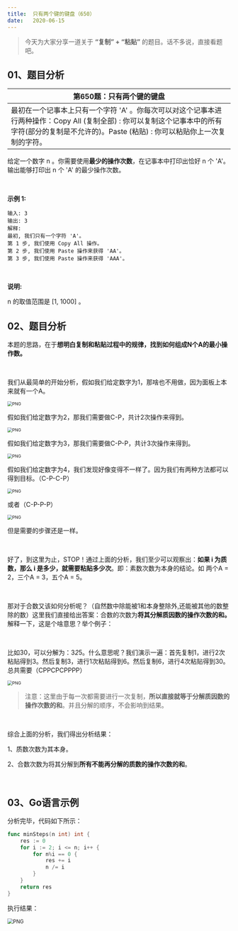 ```yaml
---
title:	只有两个键的键盘（650）
date:	2020-06-15
---
```


>今天为大家分享一道关于 **“复制” + “粘贴”** 的题目。话不多说，直接看题吧。

## 01、题目分析

| 第650题：只有两个键的键盘                                    |
| ------------------------------------------------------------ |
| 最初在一个记事本上只有一个字符  'A' 。你每次可以对这个记事本进行两种操作：Copy All (复制全部) : 你可以复制这个记事本中的所有字符(部分的复制是不允许的)。Paste (粘贴) : 你可以粘贴你上一次复制的字符。 |

给定一个数字 n 。你需要使用**最少的操作次数**，在记事本中打印出恰好 n 个 'A'。输出能够打印出 n 个 'A' 的最少操作次数。

<br/>

**示例 1:**

```
输入: 3
输出: 3
解释:
最初, 我们只有一个字符 'A'。
第 1 步, 我们使用 Copy All 操作。
第 2 步, 我们使用 Paste 操作来获得 'AA'。
第 3 步, 我们使用 Paste 操作来获得 'AAA'。
```

<br/>

**说明:**

n 的取值范围是 [1, 1000] 。

## 02、题目分析

本题的思路，在于**想明白复制和粘贴过程中的规律，找到如何组成N个A的最小操作数。**

<br/>

我们从最简单的开始分析，假如我们给定数字为1，那啥也不用做，因为面板上本来就有一个A。

<img src="./02/1.jpg" alt="PNG" style="zoom: 67%;" />

假如我们给定数字为2，那我们需要做C-P，共计2次操作来得到。

<img src="./02/2.jpg" alt="PNG" style="zoom: 67%;" />

假如我们给定数字为3，那我们需要做C-P-P，共计3次操作来得到。

<img src="./02/3.jpg" alt="PNG" style="zoom: 67%;" />

假如我们给定数字为4，我们发现好像变得不一样了。因为我们有两种方法都可以得到目标。（C-P-C-P）

<img src="./02/4.png" alt="PNG" style="zoom: 67%;" />

或者（C-P-P-P）

<img src="./02/5.jpg" alt="PNG" style="zoom: 67%;" />

但是需要的步骤还是一样。

<br/>

好了，到这里为止，STOP！通过上面的分析，我们至少可以观察出：**如果 i 为质数，那么 i 是多少，就需要粘贴多少次**。即：素数次数为本身的结论。如 两个A = 2，三个A = 3，五个A = 5。

<br/>

那对于合数又该如何分析呢？（自然数中除能被1和本身整除外,还能被其他的数整除的数）这里我们直接给出答案：合数的次数为**将其分解质因数的操作次数的和。** 解释一下，这是个啥意思？举个例子：

<br/>

比如30，可以分解为：3*2*5。什么意思呢？我们演示一遍：首先复制1，进行2次粘贴得到3。然后复制3，进行1次粘贴得到6。然后复制6，进行4次粘贴得到30。总共需要（CPPCPCPPPP）

<img src="./02/6.jpg" alt="PNG" style="zoom: 67%;" />

> 注意：这里由于每一次都需要进行一次复制，**所以直接就等于分解质因数的操作次数的和**。并且分解的顺序，不会影响到结果。

<br/>

综合上面的分析，我们得出分析结果：

1、质数次数为其本身。

2、合数次数为将其分解到**所有不能再分解的质数的操作次数的和**。

<br/>

## 03、Go语言示例

分析完毕，代码如下所示：

```go
func minSteps(n int) int {
	res := 0
	for i := 2; i <= n; i++ {
		for n%i == 0 {
			res += i
			n /= i
		}
	}
	return res
}
```

执行结果：

<img src="./02/7.jpg" alt="PNG" style="zoom: 80%;" />